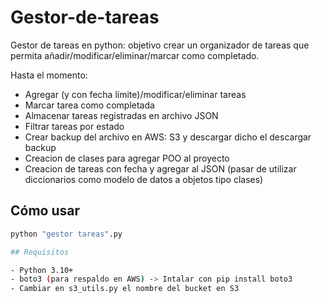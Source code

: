 # Gestor-de-tareas
Gestor de tareas en python: objetivo crear un organizador de tareas que permita añadir/modificar/eliminar/marcar como completado. 

Hasta el momento:
- Agregar (y con fecha límite)/modificar/eliminar tareas
- Marcar tarea como completada
- Almacenar tareas registradas en archivo JSON
- Filtrar tareas por estado
- Crear backup del archivo en AWS: S3 y descargar dicho el descargar backup
- Creacion de clases para agregar POO al proyecto
- Creacion de tareas con fecha y agregar al JSON (pasar de utilizar diccionarios como modelo de datos a objetos tipo clases)

## Cómo usar

```bash
python "gestor tareas".py

## Requisitos

- Python 3.10+
- boto3 (para respaldo en AWS) -> Intalar con pip install boto3
- Cambiar en s3_utils.py el nombre del bucket en S3